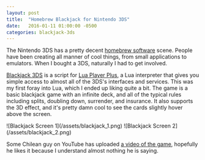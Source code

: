 ```yaml
---
layout: post
title:  "Homebrew Blackjack for Nintendo 3DS"
date:   2016-01-11 01:00:00 -0500
categories: blackjack-3ds
---
```


The Nintendo 3DS has a pretty decent [homebrew software](https://en.wikipedia.org/wiki/Homebrew_%28video_games%29) scene. People have been creating all manner of cool things, from small applications to emulators. When I bought a 3DS, naturally I had to get involved.

[Blackjack 3DS](https://github.com/keanutah/blackjack-3ds) is a script for [Lua Player Plus](https://github.com/Rinnegatamante/lpp-3ds), a Lua interpreter that gives you simple access to almost all of the 3DS's interfaces and services. This was my first foray into Lua, which I ended up liking quite a bit. The game is a basic blackjack game with an infinite deck, and all of the typical rules including splits, doubling down, surrender, and insurance. It also supports the 3D effect, and it's pretty damn cool to see the cards slightly hover above the screen.

<div class='image-container'>
![Blackjack Screen 1](/assets/blackjack_1.png)
![Blackjack Screen 2](/assets/blackjack_2.png)
</div>

Some Chilean guy on YouTube has uploaded [a video of the game](https://www.youtube.com/watch?v=fuecBQXQL_k), hopefully he likes it because I understand almost nothing he is saying.
